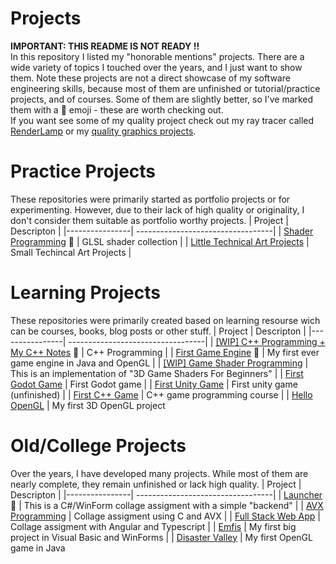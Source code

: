 # Projects
**IMPORTANT: THIS README IS NOT READY !!** <br />
In this repository I listed my "honorable mentions" projects. There are a wide variety of topics I touched over the years, and I just want to show them. Note these projects are not a direct showcase of my software engineering skills, because most of them are unfinished or tutorial/practice projects, and of courses. Some of them are slightly better, so I've marked them with a 🌟 emoji - these are worth checking out. <br>
If you want see some of my quality project check out my ray tracer called [RenderLamp](https://github.com/martonban/RenderLamp) or my [quality graphics projects](https://github.com/martonban/GraphicsProjects).

# Practice Projects
These repositories were primarily started as portfolio projects or for experimenting. However, due to their lack of high quality or originality, I don't consider them suitable as portfolio worthy projects.
| Project        | Descripton                      |
|----------------| ----------------------------------|
| [Shader Programming](https://github.com/martonban/ShaderProgramming) 🌟                              | GLSL shader collection             |
| [Little Technical Art Projects](https://github.com/martonban/LittleTechnicalArtProjects)              | Small Techincal Art Projects       |


# Learning Projects
These repositories were primarily created based on learning resourse wich can be courses, books, blog posts or other stuff.
| Project        | Descripton                      |
|----------------| ----------------------------------|
| [[WIP] C++ Programming + My C++ Notes](https://github.com/martonban/CPP_Programming) 🌟                     | C++ Programming                                                 |
| [First Game Engine](https://github.com/martonban/BagEnginePOC) 🌟                                     | My first ever game engine in Java and OpenGL                    |
| [[WIP] Game Shader Programming](https://github.com/martonban/GameShaderBook)                                 | This is an implementation of "3D Game Shaders For Beginners"    |
| [First Godot Game](https://github.com/martonban/FirstGodotGame)                                        | First Godot game                                                |
| [First Unity Game](https://github.com/martonban/UnityGameTutorial)                                     | First unity game (unfinished)                                   |
| [First C++ Game](https://github.com/martonban/CPP_Fundamentals_Game_Programming_For_Beginners)         | C++ game programming course                                     |
| [Hello OpenGL](https://github.com/martonban/HelloOpenGL)                                               | My first 3D OpenGL project


# Old/College Projects
Over the years, I have developed many projects. While most of them are nearly complete, they remain unfinished or lack high quality.
| Project        | Descripton                      |
|----------------| ----------------------------------|
| [Launcher](https://github.com/martonban/Launcher) 🌟                            | This is a C#/WinForm collage assigment with a simple "backend"      |
| [AVX Programming](https://github.com/martonban/AVX_Programing_Uni)               | Collage assigment using C and AVX                                   |
| [Full Stack Web App](https://github.com/martonban/FullStackWebAppUniAssignment)  | Collage assigment with Angular and Typescript                       |
| [Emfis](https://github.com/martonban/Emfis)                                      | My first big project in Visual Basic and WinForms                   |
| [Disaster Valley](https://github.com/martonban/Disaster_Valley)                  | My first OpenGL game in Java






